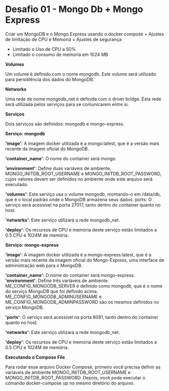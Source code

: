 # Desafio 01 - Mongo Db + Mongo Express

Criar um MongoDB e o Mongo Express usando o docker compose + Ajustes de limitação de CPU e Memoria + Ajustes de segurança

- Limitado o Uso de CPU a 50%
- Limitado o consumo de memoria em 1024 MB

**Volumes**

Um volume é definido com o nome mongodb. Este volume será utilizado para persistência dos dados do MongoDB.

**Networks**

Uma rede de nome mongodb_net é definida com o driver bridge. Esta rede será utilizada pelos serviços para se comunicarem entre si.

**Serviços**

Dois serviços são definidos: mongodb e mongo-express.

**Serviço: mongodb**

**'image'**: A imagem docker utilizada é a mongo:latest, que é a versão mais recente da imagem oficial do MongoDB.

**'container_name'**: O nome do container será mongo.

**'environment'**: Define duas variáveis de ambiente, MONGO_INITDB_ROOT_USERNAME e MONGO_INITDB_ROOT_PASSWORD, cujos valores devem ser definidos no ambiente onde este arquivo será executado.

**'volumes'**: Este serviço usa o volume mongodb, montando-o em /data/db, que é o local padrão onde o MongoDB armazena seus dados.
ports: O serviço será acessível na porta 27017, tanto dentro do container quanto no host.

**'networks'**: Este serviço utilizará a rede mongodb_net.

**'deploy'**: Os recursos de CPU e memória deste serviço estão limitados a 0.5 CPU e 1024M de memória.

**Serviço: mongo-express**

**'image'**: A imagem docker utilizada é a mongo-express:latest, que é a versão mais recente da imagem oficial do Mongo-Express, uma interface de administração web para o MongoDB.
    
**'container_name'**: O nome do container será mongo-express.
**'environment'**: Define três variáveis de ambiente. ME_CONFIG_MONGODB_SERVER é definido como mongodb, que é o nome do serviço MongoDB que foi definido acima. ME_CONFIG_MONGODB_ADMINUSERNAME e ME_CONFIG_MONGODB_ADMINPASSWORD são os mesmos definidos no serviço MongoDB.
    
**'ports'**: O serviço será acessível na porta 8081, tanto dentro do container quanto no host.

**'networks'**: Este serviço utilizará a rede mongodb_net.

**'deploy'**: Os recursos de CPU e memória deste serviço estão limitados a 0.5 CPU e 1024M de memória.

**Executando o Compose File**

Para rodar esse arquivo Docker Compose, primeiro você precisa definir as variáveis de ambiente MONGO_INITDB_ROOT_USERNAME e MONGO_INITDB_ROOT_PASSWORD. Depois, você pode executar o comando docker-compose up no mesmo diretório do arquivo.